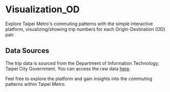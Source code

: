 # Visualization_OD
Explore Taipei Metro's commuting patterns with the simple interactive platform, visualizing/showing trip numbers for each Origin-Destination (OD) pair.

## Data Sources

The trip data is sourced from the Department of Information Technology, Taipei City Government. You can access the raw data [here](https://data.taipei/dataset/detail?id=63f31c7e-7fc3-418b-bd82-b95158755b4d).

Feel free to explore the platform and gain insights into the commuting patterns within Taipei Metro.
